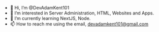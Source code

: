 - 👋 Hi, I’m @DevAdamKent101
- 👀 I’m interested in Server Administration, HTML, Websites and Apps. 
- 🌱 I’m currently learning NextJS, Node. 
- 📫 How to reach me using the email, devadamkent101@gmail.com
